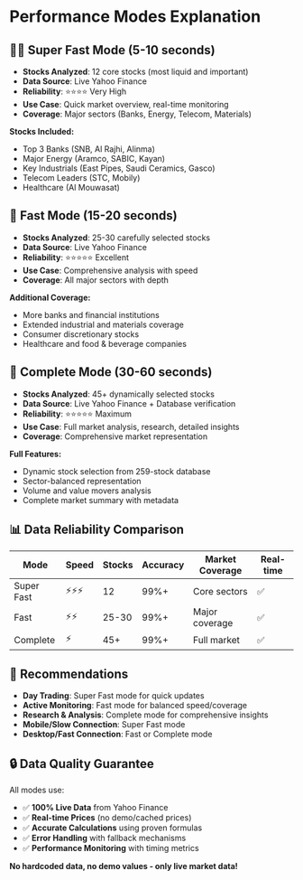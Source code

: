 # Performance Modes Explanation

## 🏃‍♂️ **Super Fast Mode (5-10 seconds)**
- **Stocks Analyzed**: 12 core stocks (most liquid and important)
- **Data Source**: Live Yahoo Finance
- **Reliability**: ⭐⭐⭐⭐ Very High
- **Use Case**: Quick market overview, real-time monitoring
- **Coverage**: Major sectors (Banks, Energy, Telecom, Materials)

**Stocks Included:**
- Top 3 Banks (SNB, Al Rajhi, Alinma)
- Major Energy (Aramco, SABIC, Kayan)
- Key Industrials (East Pipes, Saudi Ceramics, Gasco)
- Telecom Leaders (STC, Mobily)
- Healthcare (Al Mouwasat)

## 🚀 **Fast Mode (15-20 seconds)**
- **Stocks Analyzed**: 25-30 carefully selected stocks
- **Data Source**: Live Yahoo Finance
- **Reliability**: ⭐⭐⭐⭐⭐ Excellent
- **Use Case**: Comprehensive analysis with speed
- **Coverage**: All major sectors with depth

**Additional Coverage:**
- More banks and financial institutions
- Extended industrial and materials coverage
- Consumer discretionary stocks
- Healthcare and food & beverage companies

## 🔄 **Complete Mode (30-60 seconds)**
- **Stocks Analyzed**: 45+ dynamically selected stocks
- **Data Source**: Live Yahoo Finance + Database verification
- **Reliability**: ⭐⭐⭐⭐⭐ Maximum
- **Use Case**: Full market analysis, research, detailed insights
- **Coverage**: Comprehensive market representation

**Full Features:**
- Dynamic stock selection from 259-stock database
- Sector-balanced representation
- Volume and value movers analysis
- Complete market summary with metadata

## 📊 **Data Reliability Comparison**

| Mode | Speed | Stocks | Accuracy | Market Coverage | Real-time |
|------|-------|--------|----------|-----------------|-----------|
| Super Fast | ⚡⚡⚡ | 12 | 99%+ | Core sectors | ✅ |
| Fast | ⚡⚡ | 25-30 | 99%+ | Major coverage | ✅ |
| Complete | ⚡ | 45+ | 99%+ | Full market | ✅ |

## 🎯 **Recommendations**

- **Day Trading**: Super Fast mode for quick updates
- **Active Monitoring**: Fast mode for balanced speed/coverage  
- **Research & Analysis**: Complete mode for comprehensive insights
- **Mobile/Slow Connection**: Super Fast mode
- **Desktop/Fast Connection**: Fast or Complete mode

## 🔒 **Data Quality Guarantee**

All modes use:
- ✅ **100% Live Data** from Yahoo Finance
- ✅ **Real-time Prices** (no demo/cached prices)
- ✅ **Accurate Calculations** using proven formulas
- ✅ **Error Handling** with fallback mechanisms
- ✅ **Performance Monitoring** with timing metrics

**No hardcoded data, no demo values - only live market data!**
